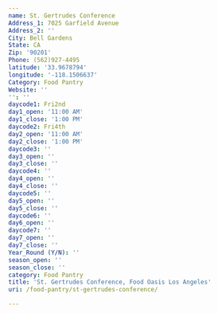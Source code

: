 ```yaml
---
name: St. Gertrudes Conference
Address_1: 7025 Garfield Avenue
Address_2: ''
City: Bell Gardens
State: CA
Zip: '90201'
Phone: (562)927-4495
latitude: '33.9678794'
longitude: '-118.1506637'
Category: Food Pantry
Website: ''
'': ''
daycode1: Fri2nd
day1_open: '11:00 AM'
day1_close: '1:00 PM'
daycode2: Fri4th
day2_open: '11:00 AM'
day2_close: '1:00 PM'
daycode3: ''
day3_open: ''
day3_close: ''
daycode4: ''
day4_open: ''
day4_close: ''
daycode5: ''
day5_open: ''
day5_close: ''
daycode6: ''
day6_open: ''
daycode7: ''
day7_open: ''
day7_close: ''
Year_Round (Y/N): ''
season_open: ''
season_close: ''
category: Food Pantry
title: 'St. Gertrudes Conference, Food Oasis Los Angeles'
uri: /food-pantry/st-gertrudes-conference/

---
```

